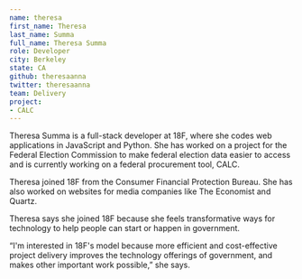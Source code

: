 ```yaml
---
name: theresa
first_name: Theresa
last_name: Summa
full_name: Theresa Summa
role: Developer
city: Berkeley
state: CA
github: theresaanna
twitter: theresaanna
team: Delivery
project:
- CALC
---
```


Theresa Summa is a full-stack developer at 18F, where she codes web applications in JavaScript and Python. She has worked on a project for the Federal Election Commission to make federal election data easier to access and is currently working on a federal procurement tool, CALC.

Theresa joined 18F from the Consumer Financial Protection Bureau. She has also worked on websites for media companies like The Economist and Quartz.

Theresa says she joined 18F because she feels transformative ways for technology to help people can start or happen in government. 

“I'm interested in 18F's model because more efficient and cost-effective project delivery improves the technology offerings of government, and makes other important work possible,” she says.
